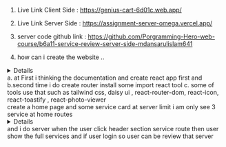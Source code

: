 1. Live Link Client Side : https://genius-cart-6d01c.web.app/

2. Live Link Server Side : https://assignment-server-omega.vercel.app/
3. server code github link : https://github.com/Porgramming-Hero-web-course/b6a11-service-review-server-side-mdansarulislam641
4. how can i create the website ..
<details>
</details> a. at First i thinking the documentation and create react app first and 
    b.second time i do create router install some import react tool 
    c. some of tools use that such as tailwind css, daisy ui , react-router-dom, react-icon, react-toastify , react-photo-viewer
<summary></summary>create a home page and some service card at server limit i am only see 3 service at home routes 

<details></details><summary></summary>and i do server when the user click header section service route then user show the full services and if user login so user can be review that server 
